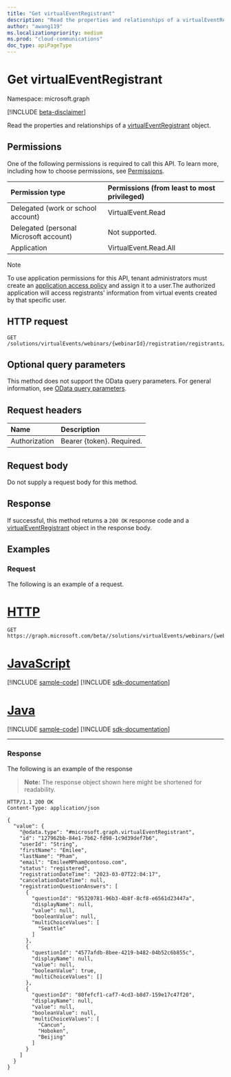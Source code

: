 ```yaml
---
title: "Get virtualEventRegistrant"
description: "Read the properties and relationships of a virtualEventRegistrant object."
author: "awang119"
ms.localizationpriority: medium
ms.prod: "cloud-communications"
doc_type: apiPageType
---
```


# Get virtualEventRegistrant

Namespace: microsoft.graph

[!INCLUDE [beta-disclaimer](../../includes/beta-disclaimer.md)]

Read the properties and relationships of a [virtualEventRegistrant](../resources/virtualeventregistrant.md) object.

## Permissions

One of the following permissions is required to call this API. To learn more, including how to choose permissions, see [Permissions](/graph/permissions-reference).

|Permission type|Permissions (from least to most privileged)|
|:---|:---|
|Delegated (work or school account)|VirtualEvent.Read|
|Delegated (personal Microsoft account)|Not supported.|
|Application|VirtualEvent.Read.All|

> [!NOTE]
>
> To use application permissions for this API, tenant administrators must create an [application access policy](/graph/cloud-communication-online-meeting-application-access-policy) and assign it to a user.The authorized application will access registrants' information from virtual events created by that specific user.

## HTTP request

<!-- {
  "blockType": "ignored"
}
-->
``` http
GET /solutions/virtualEvents/webinars/{webinarId}/registration/registrants/{registrantId}
```

## Optional query parameters

This method does not support the OData query parameters. For general information, see [OData query parameters](/graph/query-parameters).

## Request headers

|Name|Description|
|:---|:---|
|Authorization|Bearer {token}. Required.|

## Request body

Do not supply a request body for this method.

## Response

If successful, this method returns a `200 OK` response code and a [virtualEventRegistrant](../resources/virtualeventregistrant.md) object in the response body.

## Examples

### Request

The following is an example of a request.
# [HTTP](#tab/http)
<!-- {
  "blockType": "request",
  "name": "get_virtualeventregistrant"
}
-->
``` http
GET https://graph.microsoft.com/beta//solutions/virtualEvents/webinars/{webinarId}/registration/registrants/{registrantId}
```

# [JavaScript](#tab/javascript)
[!INCLUDE [sample-code](../includes/snippets/javascript/get-virtualeventregistrant-javascript-snippets.md)]
[!INCLUDE [sdk-documentation](../includes/snippets/snippets-sdk-documentation-link.md)]

# [Java](#tab/java)
[!INCLUDE [sample-code](../includes/snippets/java/get-virtualeventregistrant-java-snippets.md)]
[!INCLUDE [sdk-documentation](../includes/snippets/snippets-sdk-documentation-link.md)]

---

### Response

The following is an example of the response
>**Note:** The response object shown here might be shortened for readability.
<!-- {
  "blockType": "response",
  "truncated": true,
  "@odata.type": "microsoft.graph.virtualEventRegistrant"
}
-->
``` http
HTTP/1.1 200 OK
Content-Type: application/json

{
  "value": {
    "@odata.type": "#microsoft.graph.virtualEventRegistrant",
    "id": "127962bb-84e1-7b62-fd98-1c9d39def7b6",
    "userId": "String",
    "firstName": "Emilee",
    "lastName": "Pham",
    "email": "EmileeMPham@contoso.com",
    "status": "registered",
    "registrationDateTime": "2023-03-07T22:04:17",
    "cancelationDateTime": null,
    "registrationQuestionAnswers": [
      {
        "questionId": "95320781-96b3-4b8f-8cf8-e6561d23447a",
        "displayName": null,
        "value": null,
        "booleanValue": null,
        "multiChoiceValues": [
          "Seattle"
        ]
      },
      {
        "questionId": "4577afdb-8bee-4219-b482-04b52c6b855c",
        "displayName": null,
        "value": null,
        "booleanValue": true,
        "multiChoiceValues": []
      },
      {
        "questionId": "80fefcf1-caf7-4cd3-b8d7-159e17c47f20",
        "displayName": null,
        "value": null,
        "booleanValue": null,
        "multiChoiceValues": [
          "Cancun",
          "Hoboken",
          "Beijing"
        ]
      }
    ]
  }
}
```
